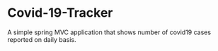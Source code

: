 # Covid-19-Tracker
A simple spring MVC application that shows number of covid19 cases reported on daily basis.
